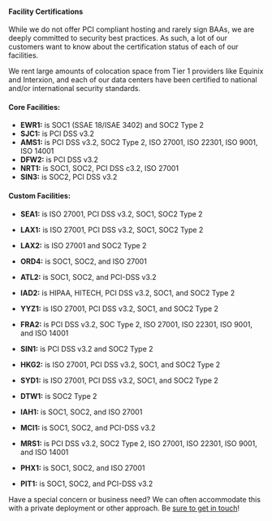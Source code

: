<!-- <meta>
{
    "title":"Facility Certifications",
    "description":"Learn more about Facility Certifications at Packet",
    "tag":["Facility Certifications", "Legal Compliance"],
    "seo-title": "Facility Certifications - Packet Developer Docs",
    "seo-description": "Learn more about Facility Certifications at Packet",
    "og-title": "Facility Certifications",
    "og-description": "Learn more about Facility Certifications at Packet"
}
</meta> -->

#### Facility Certifications

While we do not offer PCI compliant hosting and rarely sign BAAs, we are deeply committed to security best practices. As such, a lot of our customers want to know about the certification status of each of our facilities.

We rent large amounts of colocation space from Tier 1 providers like Equinix and Interxion, and each of our data centers have been certified to national and/or international security standards.

#### Core Facilities:

* **EWR1:** is SOC1 (SSAE 18/ISAE 3402) and SOC2 Type 2
* **SJC1:**  is PCI DSS v3.2
* **AMS1:** is PCI DSS v3.2, SOC2 Type 2, ISO 27001, ISO 22301, ISO 9001, ISO 14001
* **DFW2:** is PCI DSS v3.2
* **NRT1:** is SOC1, SOC2, PCI DSS c3.2, ISO 27001
* **SIN3:** is SOC2, PCI DSS v3.2
#### Custom Facilities:

* **SEA1:** is ISO 27001, PCI DSS v3.2, SOC1, SOC2 Type 2

* **LAX1:** is ISO 27001, PCI DSS v3.2, SOC1, SOC2 Type 2

* **LAX2:** is ISO 27001 and SOC2 Type 2

* **ORD4:** is SOC1, SOC2, and ISO 27001

* **ATL2:** is SOC1, SOC2, and PCI-DSS v3.2

* **IAD2:** is HIPAA, HITECH, PCI DSS v3.2, SOC1, and SOC2 Type 2

* **YYZ1:** is ISO 27001, PCI DSS v3.2, SOC1, and SOC2 Type 2

* **FRA2:** is PCI DSS v3.2, SOC Type 2, ISO 27001, ISO 22301, ISO 9001, and ISO 14001

* **SIN1:** is PCI DSS v3.2 and SOC2 Type 2

* **HKG2:** is ISO 27001, PCI DSS v3.2, SOC1, and SOC2 Type 2

* **SYD1:** is ISO 27001, PCI DSS v3.2, SOC1, and SOC2 Type 2

* **DTW1:** is SOC2 Type 2

* **IAH1:** is SOC1, SOC2, and ISO 27001

* **MCI1:** is SOC1, SOC2, and PCI-DSS v3.2

* **MRS1:** is PCI DSS v3.2, SOC2 Type 2, ISO 27001, ISO 22301, ISO 9001, and ISO 14001

* **PHX1:** is SOC1, SOC2, and ISO 27001

* **PIT1:** is SOC1, SOC2, and PCI-DSS v3.2

Have a special concern or business need? We can often accommodate this with a private deployment or other approach. Be [sure to get in touch](https://www.packet.com/about/contact/)!

